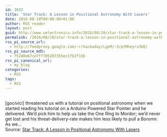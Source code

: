 ```yaml
---
id: 1032
title: 'Star Track: A Lesson in Positional Astronomy With Lasers'
date: 2016-08-10T09:00:00+01:00
author: RSS reader
layout: post
guid: http://www.uelectronics.info/2016/08/10/star-track-a-lesson-in-positional-astronomy-with-lasers/
permalink: /2016/08/10/star-track-a-lesson-in-positional-astronomy-with-lasers/
rss_pi_source_url:
  - http://feedproxy.google.com/~r/hackaday/LgoM/~3/ptMheyrv3b8/
rss_pi_source_md5:
  - f5248e67ce7ff705207355ec1fb2f15b
rss_pi_canonical_url:
  - my_blog
categories:
  - RSS
tags:
  - RSS
---
```

&#013;  
[gocivici] threatened us with a tutorial on positional astronomy when we started reading his tutorial on a Arduino Powered Star Pointer and he delivered. We’d pick him to help us take the One Ring to Mordor; we’d never get lost and his threat-delivery-rate makes him less likely to pull a Boromir. As we…&#013;  
Source: <a href="http://feedproxy.google.com/~r/hackaday/LgoM/~3/ptMheyrv3b8/" target="_blank">Star Track: A Lesson in Positional Astronomy With Lasers</a>